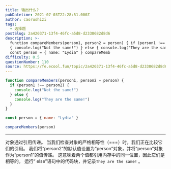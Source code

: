 ```yaml
---
title: 输出什么?
pubDatetime: 2021-07-03T22:28:51.000Z
author: caorushizi
tags:
  - 选择题
postSlug: 2a420371-13f4-46fc-a5d8-d2338682d8d6
description: >-
  function compareMembers(person1, person2 = person) { if (person1 !== person2)
  { console.log("Not the same!") } else { console.log("They are the same!") } }
  const person = { name: "Lydia" } compareMemb
difficulty: 0.5
questionNumber: 110
source: https://fe.ecool.fun/topic/2a420371-13f4-46fc-a5d8-d2338682d8d6
---
```


```javascript
function compareMembers(person1, person2 = person) {
  if (person1 !== person2) {
    console.log("Not the same!")
  } else {
    console.log("They are the same!")
  }
}

const person = { name: "Lydia" }

compareMembers(person)
```

---

对象通过引用传递。 当我们检查对象的严格相等性（===）时，我们正在比较它们的引用。
我们将“person2”的默认值设置为“person”对象，并将“person”对象作为“person1”的值传递。
这意味着两个值都引用内存中的同一位置，因此它们是相等的。
运行“ else”语句中的代码块，并记录`They are the same!` 。
